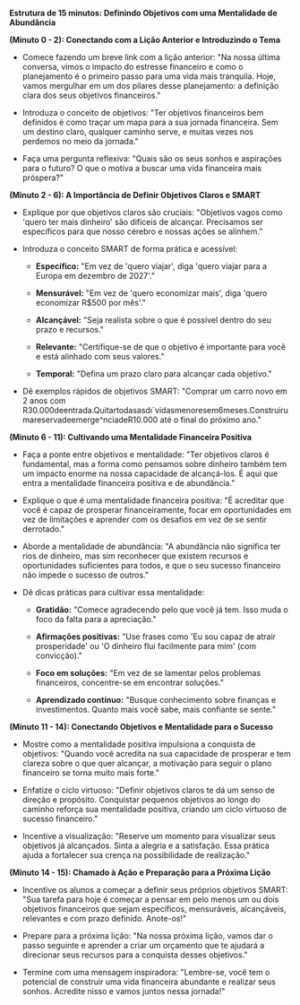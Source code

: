 **Estrutura de 15 minutos: Definindo Objetivos com uma Mentalidade de Abundância**

**(Minuto 0 - 2): Conectando com a Lição Anterior e Introduzindo o Tema**

- Comece fazendo um breve link com a lição anterior: "Na nossa última conversa, vimos o impacto do estresse financeiro e como o planejamento é o primeiro passo para uma vida mais tranquila. Hoje, vamos mergulhar em um dos pilares desse planejamento: a definição clara dos seus objetivos financeiros."
    
- Introduza o conceito de objetivos: "Ter objetivos financeiros bem definidos é como traçar um mapa para a sua jornada financeira. Sem um destino claro, qualquer caminho serve, e muitas vezes nos perdemos no meio da jornada."
    
- Faça uma pergunta reflexiva: "Quais são os seus sonhos e aspirações para o futuro? O que o motiva a buscar uma vida financeira mais próspera?"
    

**(Minuto 2 - 6): A Importância de Definir Objetivos Claros e SMART**

- Explique por que objetivos claros são cruciais: "Objetivos vagos como 'quero ter mais dinheiro' são difíceis de alcançar. Precisamos ser específicos para que nosso cérebro e nossas ações se alinhem."
    
- Introduza o conceito SMART de forma prática e acessível:
    
    - **Específico:** "Em vez de 'quero viajar', diga 'quero viajar para a Europa em dezembro de 2027'."
        
    - **Mensurável:** "Em vez de 'quero economizar mais', diga 'quero economizar R$500 por mês'."
        
    - **Alcançável:** "Seja realista sobre o que é possível dentro do seu prazo e recursos."
        
    - **Relevante:** "Certifique-se de que o objetivo é importante para você e está alinhado com seus valores."
        
    - **Temporal:** "Defina um prazo claro para alcançar cada objetivo."
        
- Dê exemplos rápidos de objetivos SMART: "Comprar um carro novo em 2 anos com R30.000deentrada.Quitartodasasdıˊvidasmenoresem6meses.Construirumareservadeemerge^nciadeR10.000 até o final do próximo ano."
    

**(Minuto 6 - 11): Cultivando uma Mentalidade Financeira Positiva**

- Faça a ponte entre objetivos e mentalidade: "Ter objetivos claros é fundamental, mas a forma como pensamos sobre dinheiro também tem um impacto enorme na nossa capacidade de alcançá-los. É aqui que entra a mentalidade financeira positiva e de abundância."
    
- Explique o que é uma mentalidade financeira positiva: "É acreditar que você é capaz de prosperar financeiramente, focar em oportunidades em vez de limitações e aprender com os desafios em vez de se sentir derrotado."
    
- Aborde a mentalidade de abundância: "A abundância não significa ter rios de dinheiro, mas sim reconhecer que existem recursos e oportunidades suficientes para todos, e que o seu sucesso financeiro não impede o sucesso de outros."
    
- Dê dicas práticas para cultivar essa mentalidade:
    
    - **Gratidão:** "Comece agradecendo pelo que você já tem. Isso muda o foco da falta para a apreciação."
        
    - **Afirmações positivas:** "Use frases como 'Eu sou capaz de atrair prosperidade' ou 'O dinheiro flui facilmente para mim' (com convicção)."
        
    - **Foco em soluções:** "Em vez de se lamentar pelos problemas financeiros, concentre-se em encontrar soluções."
        
    - **Aprendizado contínuo:** "Busque conhecimento sobre finanças e investimentos. Quanto mais você sabe, mais confiante se sente."
        

**(Minuto 11 - 14): Conectando Objetivos e Mentalidade para o Sucesso**

- Mostre como a mentalidade positiva impulsiona a conquista de objetivos: "Quando você acredita na sua capacidade de prosperar e tem clareza sobre o que quer alcançar, a motivação para seguir o plano financeiro se torna muito mais forte."
    
- Enfatize o ciclo virtuoso: "Definir objetivos claros te dá um senso de direção e propósito. Conquistar pequenos objetivos ao longo do caminho reforça sua mentalidade positiva, criando um ciclo virtuoso de sucesso financeiro."
    
- Incentive a visualização: "Reserve um momento para visualizar seus objetivos já alcançados. Sinta a alegria e a satisfação. Essa prática ajuda a fortalecer sua crença na possibilidade de realização."
    

**(Minuto 14 - 15): Chamado à Ação e Preparação para a Próxima Lição**

- Incentive os alunos a começar a definir seus próprios objetivos SMART: "Sua tarefa para hoje é começar a pensar em pelo menos um ou dois objetivos financeiros que sejam específicos, mensuráveis, alcançáveis, relevantes e com prazo definido. Anote-os!"
    
- Prepare para a próxima lição: "Na nossa próxima lição, vamos dar o passo seguinte e aprender a criar um orçamento que te ajudará a direcionar seus recursos para a conquista desses objetivos."
    
- Termine com uma mensagem inspiradora: "Lembre-se, você tem o potencial de construir uma vida financeira abundante e realizar seus sonhos. Acredite nisso e vamos juntos nessa jornada!"
